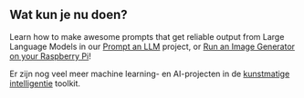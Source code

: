 ## Wat kun je nu doen?

Learn how to make awesome prompts that get reliable output from Large Language Models in our [Prompt an LLM](http://rpf.io/llmprompt) project, or [Run an Image Generator on your Raspberry Pi](http://rpf.io/sdpi)!

Er zijn nog veel meer machine learning- en AI-projecten in de [kunstmatige intelligentie](https://projects.raspberrypi.org/en/pathways/ai-toolkit) toolkit.
